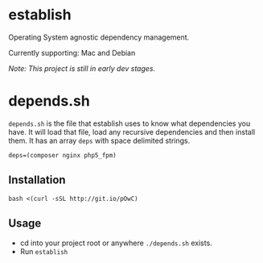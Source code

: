establish
========
Operating System agnostic dependency management.

Currently supporting: Mac and Debian

*Note: This project is still in early dev stages.*  

depends.sh
==========
`depends.sh` is the file that establish uses to know what dependencies
you have. It will load that file, load any recursive dependencies and
then install them. It has an array `deps` with space delimited strings.
````
deps=(composer nginx php5_fpm)
````

Installation
------------

`bash <(curl -sSL http://git.io/pOwC)`

Usage
-----
  - cd into your project root or anywhere `./depends.sh` exists.
  - Run `establish`
